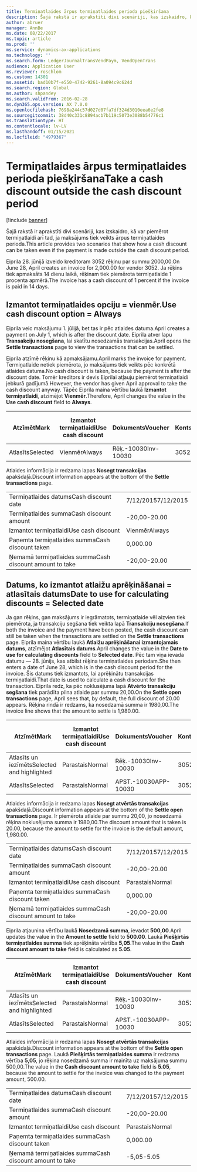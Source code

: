 ```yaml
---
title: Termiņatlaides ārpus termiņatlaides perioda piešķiršana
description: Šajā rakstā ir aprakstīti divi scenāriji, kas izskaidro, kā var piemērot termiņatlaidi arī tad, ja maksājums tiek veikts ārpus termiņatlaides perioda.
author: abruer
manager: AnnBe
ms.date: 08/22/2017
ms.topic: article
ms.prod: ''
ms.service: dynamics-ax-applications
ms.technology: ''
ms.search.form: LedgerJournalTransVendPaym, VendOpenTrans
audience: Application User
ms.reviewer: roschlom
ms.custom: 14301
ms.assetid: bad10b7f-e550-4742-9261-8a094c9c624d
ms.search.region: Global
ms.author: shpandey
ms.search.validFrom: 2016-02-28
ms.dyn365.ops.version: AX 7.0.0
ms.openlocfilehash: 7698a244c57d027d07fa7df324d3010eea6e2fe8
ms.sourcegitcommit: 38d40c331c8894acb7b119c5073e3088b54776c1
ms.translationtype: HT
ms.contentlocale: lv-LV
ms.lasthandoff: 01/15/2021
ms.locfileid: "4979367"
---
```

# <a name="take-a-cash-discount-outside-the-cash-discount-period"></a><span data-ttu-id="bb284-103">Termiņatlaides ārpus termiņatlaides perioda piešķiršana</span><span class="sxs-lookup"><span data-stu-id="bb284-103">Take a cash discount outside the cash discount period</span></span>

[!include [banner](../includes/banner.md)]

<span data-ttu-id="bb284-104">Šajā rakstā ir aprakstīti divi scenāriji, kas izskaidro, kā var piemērot termiņatlaidi arī tad, ja maksājums tiek veikts ārpus termiņatlaides perioda.</span><span class="sxs-lookup"><span data-stu-id="bb284-104">This article provides two scenarios that show how a cash discount can be taken even if the payment is made outside the cash discount period.</span></span>

<span data-ttu-id="bb284-105">Eiprila 28. jūnijā izveido kreditoram 3052 rēķinu par summu 2000,00.</span><span class="sxs-lookup"><span data-stu-id="bb284-105">On June 28, April creates an invoice for 2,000.00 for vendor 3052.</span></span> <span data-ttu-id="bb284-106">Ja rēķins tiek apmaksāts 14 dienu laikā, rēķinam tiek piemērota termiņatlaide 1 procenta apmērā.</span><span class="sxs-lookup"><span data-stu-id="bb284-106">The invoice has a cash discount of 1 percent if the invoice is paid in 14 days.</span></span>

## <a name="use-cash-discount-option--always"></a><span data-ttu-id="bb284-107">Izmantot termiņatlaides opciju = vienmēr.</span><span class="sxs-lookup"><span data-stu-id="bb284-107">Use cash discount option = Always</span></span>
<span data-ttu-id="bb284-108">Eiprila veic maksājumu 1. jūlijā, bet tas ir pēc atlaides datuma.</span><span class="sxs-lookup"><span data-stu-id="bb284-108">April creates a payment on July 1, which is after the discount date.</span></span> <span data-ttu-id="bb284-109">Eiprila atver lapu **Transakciju nosegšana**, lai skatītu nosedzamās transakcijas.</span><span class="sxs-lookup"><span data-stu-id="bb284-109">April opens the **Settle transactions** page to view the transactions that can be settled.</span></span> 

<span data-ttu-id="bb284-110">Eiprila atzīmē rēķinu kā apmaksājamu.</span><span class="sxs-lookup"><span data-stu-id="bb284-110">April marks the invoice for payment.</span></span> <span data-ttu-id="bb284-111">Termiņatlaide netiek piemērota, jo maksājums tiek veikts pēc konkrētā atlaides datuma.</span><span class="sxs-lookup"><span data-stu-id="bb284-111">No cash discount is taken, because the payment is after the discount date.</span></span> <span data-ttu-id="bb284-112">Tomēr kreditors ir devis Eiprilai atļauju piemērot termiņatlaidi jebkurā gadījumā.</span><span class="sxs-lookup"><span data-stu-id="bb284-112">However, the vendor has given April approval to take the cash discount anyway.</span></span> <span data-ttu-id="bb284-113">Tāpēc Eiprila maina vērtību laukā **Izmantot termiņatlaidi**, atzīmējot **Vienmēr**.</span><span class="sxs-lookup"><span data-stu-id="bb284-113">Therefore, April changes the value in the **Use cash discount** field to **Always**.</span></span>

| <span data-ttu-id="bb284-114">Atzīmēt</span><span class="sxs-lookup"><span data-stu-id="bb284-114">Mark</span></span>     | <span data-ttu-id="bb284-115">Izmantot termiņatlaidi</span><span class="sxs-lookup"><span data-stu-id="bb284-115">Use cash discount</span></span> | <span data-ttu-id="bb284-116">Dokuments</span><span class="sxs-lookup"><span data-stu-id="bb284-116">Voucher</span></span>   | <span data-ttu-id="bb284-117">Konts</span><span class="sxs-lookup"><span data-stu-id="bb284-117">Account</span></span> | <span data-ttu-id="bb284-118">Termiņatlaides datums</span><span class="sxs-lookup"><span data-stu-id="bb284-118">Cash discount date</span></span> | <span data-ttu-id="bb284-119">Izpildes datums</span><span class="sxs-lookup"><span data-stu-id="bb284-119">Due date</span></span>  | <span data-ttu-id="bb284-120">Rēķins</span><span class="sxs-lookup"><span data-stu-id="bb284-120">Invoice</span></span> | <span data-ttu-id="bb284-121">Summa darījuma valūtā</span><span class="sxs-lookup"><span data-stu-id="bb284-121">Amount in transaction currency</span></span> | <span data-ttu-id="bb284-122">Valūta</span><span class="sxs-lookup"><span data-stu-id="bb284-122">Currency</span></span> | <span data-ttu-id="bb284-123">Nosedzamā summa</span><span class="sxs-lookup"><span data-stu-id="bb284-123">Amount to settle</span></span> |
|----------|-------------------|-----------|---------|--------------------|-----------|---------|--------------------------------|----------|------------------|
| <span data-ttu-id="bb284-124">Atlasīts</span><span class="sxs-lookup"><span data-stu-id="bb284-124">Selected</span></span> | <span data-ttu-id="bb284-125">Vienmēr</span><span class="sxs-lookup"><span data-stu-id="bb284-125">Always</span></span>            | <span data-ttu-id="bb284-126">Rēķ.-10030</span><span class="sxs-lookup"><span data-stu-id="bb284-126">Inv-10030</span></span> | <span data-ttu-id="bb284-127">3052</span><span class="sxs-lookup"><span data-stu-id="bb284-127">3052</span></span>    | <span data-ttu-id="bb284-128">6/28/2015</span><span class="sxs-lookup"><span data-stu-id="bb284-128">6/28/2015</span></span>          | <span data-ttu-id="bb284-129">7/12/2015</span><span class="sxs-lookup"><span data-stu-id="bb284-129">7/12/2015</span></span> | <span data-ttu-id="bb284-130">10030</span><span class="sxs-lookup"><span data-stu-id="bb284-130">10030</span></span>   | <span data-ttu-id="bb284-131">-2000,00</span><span class="sxs-lookup"><span data-stu-id="bb284-131">-2,000.00</span></span>                      | <span data-ttu-id="bb284-132">USD</span><span class="sxs-lookup"><span data-stu-id="bb284-132">USD</span></span>      | <span data-ttu-id="bb284-133">-1980,00</span><span class="sxs-lookup"><span data-stu-id="bb284-133">-1,980.00</span></span>        |

<span data-ttu-id="bb284-134">Atlaides informācija ir redzama lapas **Nosegt transakcijas** apakšdaļā.</span><span class="sxs-lookup"><span data-stu-id="bb284-134">Discount information appears at the bottom of the **Settle transactions** page.</span></span>

|                              |           |
|------------------------------|-----------|
| <span data-ttu-id="bb284-135">Termiņatlaides datums</span><span class="sxs-lookup"><span data-stu-id="bb284-135">Cash discount date</span></span>           | <span data-ttu-id="bb284-136">7/12/2015</span><span class="sxs-lookup"><span data-stu-id="bb284-136">7/12/2015</span></span> |
| <span data-ttu-id="bb284-137">Termiņatlaides summa</span><span class="sxs-lookup"><span data-stu-id="bb284-137">Cash discount amount</span></span>         | <span data-ttu-id="bb284-138">-20,00</span><span class="sxs-lookup"><span data-stu-id="bb284-138">-20.00</span></span>    |
| <span data-ttu-id="bb284-139">Izmantot termiņatlaidi</span><span class="sxs-lookup"><span data-stu-id="bb284-139">Use cash discount</span></span>            | <span data-ttu-id="bb284-140">Vienmēr</span><span class="sxs-lookup"><span data-stu-id="bb284-140">Always</span></span>    |
| <span data-ttu-id="bb284-141">Paņemta termiņatlaides summa</span><span class="sxs-lookup"><span data-stu-id="bb284-141">Cash discount taken</span></span>          | <span data-ttu-id="bb284-142">0,00</span><span class="sxs-lookup"><span data-stu-id="bb284-142">0.00</span></span>      |
| <span data-ttu-id="bb284-143">Ņemamā termiņatlaides summa</span><span class="sxs-lookup"><span data-stu-id="bb284-143">Cash discount amount to take</span></span> | <span data-ttu-id="bb284-144">-20,00</span><span class="sxs-lookup"><span data-stu-id="bb284-144">-20.00</span></span>    |

## <a name="date-to-use-for-calculating-discounts--selected-date"></a><span data-ttu-id="bb284-145">Datums, ko izmantot atlaižu aprēķināšanai = atlasītais datums</span><span class="sxs-lookup"><span data-stu-id="bb284-145">Date to use for calculating discounts = Selected date</span></span>
<span data-ttu-id="bb284-146">Ja gan rēķins, gan maksājums ir iegrāmatots, termiņatlaide vēl aizvien tiek piemērota, ja transakciju segšana tiek veikta lapā **Transakciju nosegšana**.</span><span class="sxs-lookup"><span data-stu-id="bb284-146">If both the invoice and the payment have been posted, the cash discount can still be taken when the transactions are settled on the **Settle transactions** page.</span></span> <span data-ttu-id="bb284-147">Eiprila maina vērtību laukā **Atlaižu aprēķināšanai izmantojamais datums**, atzīmējot **Atlasītais datums**.</span><span class="sxs-lookup"><span data-stu-id="bb284-147">April changes the value in the **Date to use for calculating discounts** field to **Selected date**.</span></span> <span data-ttu-id="bb284-148">Pēc tam viņa ievada datumu — 28. jūnijs, kas atbilst rēķina termiņatlaides periodam.</span><span class="sxs-lookup"><span data-stu-id="bb284-148">She then enters a date of June 28, which is in the cash discount period for the invoice.</span></span> <span data-ttu-id="bb284-149">Šis datums tiek izmantots, lai aprēķinātu transakcijas termiņatlaidi.</span><span class="sxs-lookup"><span data-stu-id="bb284-149">That date is used to calculate a cash discount for the transaction.</span></span> <span data-ttu-id="bb284-150">Eiprila redz, ka pēc noklusējuma lapā **Atvērto transakciju segšana** tiek parādīta pilna atlaide par summu 20,00.</span><span class="sxs-lookup"><span data-stu-id="bb284-150">On the **Settle open transactions** page, April sees that, by default, the full discount of 20.00 appears.</span></span> <span data-ttu-id="bb284-151">Rēķina rindā ir redzams, ka nosedzamā summa ir 1980,00.</span><span class="sxs-lookup"><span data-stu-id="bb284-151">The invoice line shows that the amount to settle is 1,980.00.</span></span>

| <span data-ttu-id="bb284-152">Atzīmēt</span><span class="sxs-lookup"><span data-stu-id="bb284-152">Mark</span></span>                     | <span data-ttu-id="bb284-153">Izmantot termiņatlaidi</span><span class="sxs-lookup"><span data-stu-id="bb284-153">Use cash discount</span></span> | <span data-ttu-id="bb284-154">Dokuments</span><span class="sxs-lookup"><span data-stu-id="bb284-154">Voucher</span></span>   | <span data-ttu-id="bb284-155">Konts</span><span class="sxs-lookup"><span data-stu-id="bb284-155">Account</span></span> | <span data-ttu-id="bb284-156">Termiņatlaides datums</span><span class="sxs-lookup"><span data-stu-id="bb284-156">Cash discount date</span></span> | <span data-ttu-id="bb284-157">Izpildes datums</span><span class="sxs-lookup"><span data-stu-id="bb284-157">Due date</span></span>  | <span data-ttu-id="bb284-158">Rēķins</span><span class="sxs-lookup"><span data-stu-id="bb284-158">Invoice</span></span> | <span data-ttu-id="bb284-159">Summa darījuma valūtā</span><span class="sxs-lookup"><span data-stu-id="bb284-159">Amount in transaction currency</span></span> | <span data-ttu-id="bb284-160">Valūta</span><span class="sxs-lookup"><span data-stu-id="bb284-160">Currency</span></span> | <span data-ttu-id="bb284-161">Nosedzamā summa</span><span class="sxs-lookup"><span data-stu-id="bb284-161">Amount to settle</span></span> |
|--------------------------|-------------------|-----------|---------|--------------------|-----------|---------|--------------------------------|----------|------------------|
| <span data-ttu-id="bb284-162">Atlasīts un iezīmēts</span><span class="sxs-lookup"><span data-stu-id="bb284-162">Selected and highlighted</span></span> | <span data-ttu-id="bb284-163">Parastais</span><span class="sxs-lookup"><span data-stu-id="bb284-163">Normal</span></span>            | <span data-ttu-id="bb284-164">Rēķ.-10030</span><span class="sxs-lookup"><span data-stu-id="bb284-164">Inv-10030</span></span> | <span data-ttu-id="bb284-165">3052</span><span class="sxs-lookup"><span data-stu-id="bb284-165">3052</span></span>    | <span data-ttu-id="bb284-166">6/28/2015</span><span class="sxs-lookup"><span data-stu-id="bb284-166">6/28/2015</span></span>          | <span data-ttu-id="bb284-167">7/12/2015</span><span class="sxs-lookup"><span data-stu-id="bb284-167">7/12/2015</span></span> | <span data-ttu-id="bb284-168">10030</span><span class="sxs-lookup"><span data-stu-id="bb284-168">10030</span></span>   | <span data-ttu-id="bb284-169">-2000,00</span><span class="sxs-lookup"><span data-stu-id="bb284-169">-2,000.00</span></span>                      | <span data-ttu-id="bb284-170">USD</span><span class="sxs-lookup"><span data-stu-id="bb284-170">USD</span></span>      | <span data-ttu-id="bb284-171">-1980,00</span><span class="sxs-lookup"><span data-stu-id="bb284-171">-1,980.00</span></span>        |
| <span data-ttu-id="bb284-172">Atlasīts</span><span class="sxs-lookup"><span data-stu-id="bb284-172">Selected</span></span>                 | <span data-ttu-id="bb284-173">Parastais</span><span class="sxs-lookup"><span data-stu-id="bb284-173">Normal</span></span>            | <span data-ttu-id="bb284-174">APST.-10030</span><span class="sxs-lookup"><span data-stu-id="bb284-174">APP-10030</span></span> | <span data-ttu-id="bb284-175">3052</span><span class="sxs-lookup"><span data-stu-id="bb284-175">3052</span></span>    | <span data-ttu-id="bb284-176">7/15/2015</span><span class="sxs-lookup"><span data-stu-id="bb284-176">7/15/2015</span></span>          | <span data-ttu-id="bb284-177">7/15/2015</span><span class="sxs-lookup"><span data-stu-id="bb284-177">7/15/2015</span></span> |         | <span data-ttu-id="bb284-178">500,00</span><span class="sxs-lookup"><span data-stu-id="bb284-178">500.00</span></span>                         | <span data-ttu-id="bb284-179">USD</span><span class="sxs-lookup"><span data-stu-id="bb284-179">USD</span></span>      | <span data-ttu-id="bb284-180">500,00</span><span class="sxs-lookup"><span data-stu-id="bb284-180">500.00</span></span>           |

<span data-ttu-id="bb284-181">Atlaides informācija ir redzama lapas **Nosegt atvērtās transakcijas** apakšdaļā.</span><span class="sxs-lookup"><span data-stu-id="bb284-181">Discount information appears at the bottom of the **Settle open transactions** page.</span></span> <span data-ttu-id="bb284-182">Ir piemērota atlaide par summu 20,00, jo nosedzamā rēķina noklusējuma summa ir 1980,00.</span><span class="sxs-lookup"><span data-stu-id="bb284-182">The discount amount that is taken is 20.00, because the amount to settle for the invoice is the default amount, 1,980.00.</span></span>

|                              |           |
|------------------------------|-----------|
| <span data-ttu-id="bb284-183">Termiņatlaides datums</span><span class="sxs-lookup"><span data-stu-id="bb284-183">Cash discount date</span></span>           | <span data-ttu-id="bb284-184">7/12/2015</span><span class="sxs-lookup"><span data-stu-id="bb284-184">7/12/2015</span></span> |
| <span data-ttu-id="bb284-185">Termiņatlaides summa</span><span class="sxs-lookup"><span data-stu-id="bb284-185">Cash discount amount</span></span>         | <span data-ttu-id="bb284-186">-20,00</span><span class="sxs-lookup"><span data-stu-id="bb284-186">-20.00</span></span>    |
| <span data-ttu-id="bb284-187">Izmantot termiņatlaidi</span><span class="sxs-lookup"><span data-stu-id="bb284-187">Use cash discount</span></span>            | <span data-ttu-id="bb284-188">Parastais</span><span class="sxs-lookup"><span data-stu-id="bb284-188">Normal</span></span>    |
| <span data-ttu-id="bb284-189">Paņemta termiņatlaides summa</span><span class="sxs-lookup"><span data-stu-id="bb284-189">Cash discount taken</span></span>          | <span data-ttu-id="bb284-190">0,00</span><span class="sxs-lookup"><span data-stu-id="bb284-190">0.00</span></span>      |
| <span data-ttu-id="bb284-191">Ņemamā termiņatlaides summa</span><span class="sxs-lookup"><span data-stu-id="bb284-191">Cash discount amount to take</span></span> | <span data-ttu-id="bb284-192">-20,00</span><span class="sxs-lookup"><span data-stu-id="bb284-192">-20.00</span></span>    |

<span data-ttu-id="bb284-193">Eiprila atjaunina vērtību laukā **Nosedzamā summa**, ievadot **500,00**.</span><span class="sxs-lookup"><span data-stu-id="bb284-193">April updates the value in the **Amount to settle** field to **500.00**.</span></span> <span data-ttu-id="bb284-194">Laukā **Piešķirtās termiņatlaides summa** tiek aprēķināta vērtība **5,05**.</span><span class="sxs-lookup"><span data-stu-id="bb284-194">The value in the **Cash discount amount to take** field is calculated as **5.05**.</span></span>

| <span data-ttu-id="bb284-195">Atzīmēt</span><span class="sxs-lookup"><span data-stu-id="bb284-195">Mark</span></span>                     | <span data-ttu-id="bb284-196">Izmantot termiņatlaidi</span><span class="sxs-lookup"><span data-stu-id="bb284-196">Use cash discount</span></span> | <span data-ttu-id="bb284-197">Dokuments</span><span class="sxs-lookup"><span data-stu-id="bb284-197">Voucher</span></span>   | <span data-ttu-id="bb284-198">Konts</span><span class="sxs-lookup"><span data-stu-id="bb284-198">Account</span></span> | <span data-ttu-id="bb284-199">Datums</span><span class="sxs-lookup"><span data-stu-id="bb284-199">Date</span></span>      | <span data-ttu-id="bb284-200">Izpildes datums</span><span class="sxs-lookup"><span data-stu-id="bb284-200">Due date</span></span>  | <span data-ttu-id="bb284-201">Rēķins</span><span class="sxs-lookup"><span data-stu-id="bb284-201">Invoice</span></span> | <span data-ttu-id="bb284-202">Summa darījuma valūtā</span><span class="sxs-lookup"><span data-stu-id="bb284-202">Amount in transaction currency</span></span> | <span data-ttu-id="bb284-203">Valūta</span><span class="sxs-lookup"><span data-stu-id="bb284-203">Currency</span></span> | <span data-ttu-id="bb284-204">Nosedzamā summa</span><span class="sxs-lookup"><span data-stu-id="bb284-204">Amount to settle</span></span> |
|--------------------------|-------------------|-----------|---------|-----------|-----------|---------|--------------------------------|----------|------------------|
| <span data-ttu-id="bb284-205">Atlasīts un iezīmēts</span><span class="sxs-lookup"><span data-stu-id="bb284-205">Selected and highlighted</span></span> | <span data-ttu-id="bb284-206">Parastais</span><span class="sxs-lookup"><span data-stu-id="bb284-206">Normal</span></span>            | <span data-ttu-id="bb284-207">Rēķ.-10030</span><span class="sxs-lookup"><span data-stu-id="bb284-207">Inv-10030</span></span> | <span data-ttu-id="bb284-208">3052</span><span class="sxs-lookup"><span data-stu-id="bb284-208">3052</span></span>    | <span data-ttu-id="bb284-209">6/28/2015</span><span class="sxs-lookup"><span data-stu-id="bb284-209">6/28/2015</span></span> | <span data-ttu-id="bb284-210">7/12/2015</span><span class="sxs-lookup"><span data-stu-id="bb284-210">7/12/2015</span></span> | <span data-ttu-id="bb284-211">10030</span><span class="sxs-lookup"><span data-stu-id="bb284-211">10030</span></span>   | <span data-ttu-id="bb284-212">2000,00</span><span class="sxs-lookup"><span data-stu-id="bb284-212">2,000.00</span></span>                       | <span data-ttu-id="bb284-213">USD</span><span class="sxs-lookup"><span data-stu-id="bb284-213">USD</span></span>      | <span data-ttu-id="bb284-214">-500,00</span><span class="sxs-lookup"><span data-stu-id="bb284-214">-500.00</span></span>          |
| <span data-ttu-id="bb284-215">Atlasīts</span><span class="sxs-lookup"><span data-stu-id="bb284-215">Selected</span></span>                 | <span data-ttu-id="bb284-216">Parastais</span><span class="sxs-lookup"><span data-stu-id="bb284-216">Normal</span></span>            | <span data-ttu-id="bb284-217">APST.-10030</span><span class="sxs-lookup"><span data-stu-id="bb284-217">APP-10030</span></span> | <span data-ttu-id="bb284-218">3052</span><span class="sxs-lookup"><span data-stu-id="bb284-218">3052</span></span>    | <span data-ttu-id="bb284-219">7/15/2015</span><span class="sxs-lookup"><span data-stu-id="bb284-219">7/15/2015</span></span> | <span data-ttu-id="bb284-220">7/15/2015</span><span class="sxs-lookup"><span data-stu-id="bb284-220">7/15/2015</span></span> |         | <span data-ttu-id="bb284-221">500,00</span><span class="sxs-lookup"><span data-stu-id="bb284-221">500.00</span></span>                         | <span data-ttu-id="bb284-222">USD</span><span class="sxs-lookup"><span data-stu-id="bb284-222">USD</span></span>      | <span data-ttu-id="bb284-223">500,00</span><span class="sxs-lookup"><span data-stu-id="bb284-223">500.00</span></span>           |

<span data-ttu-id="bb284-224">Atlaides informācija ir redzama lapas **Nosegt atvērtās transakcijas** apakšdaļā.</span><span class="sxs-lookup"><span data-stu-id="bb284-224">Discount information appears at the bottom of the **Settle open transactions** page.</span></span> <span data-ttu-id="bb284-225">Laukā **Piešķirtās termiņatlaides summa** ir redzama vērtība **5,05**, jo rēķina nosedzamā summa ir mainīta uz maksājuma summu 500,00.</span><span class="sxs-lookup"><span data-stu-id="bb284-225">The value in the **Cash discount amount to take** field is **5.05**, because the amount to settle for the invoice was changed to the payment amount, 500.00.</span></span>

|                              |           |
|------------------------------|-----------|
| <span data-ttu-id="bb284-226">Termiņatlaides datums</span><span class="sxs-lookup"><span data-stu-id="bb284-226">Cash discount date</span></span>           | <span data-ttu-id="bb284-227">7/12/2015</span><span class="sxs-lookup"><span data-stu-id="bb284-227">7/12/2015</span></span> |
| <span data-ttu-id="bb284-228">Termiņatlaides summa</span><span class="sxs-lookup"><span data-stu-id="bb284-228">Cash discount amount</span></span>         | <span data-ttu-id="bb284-229">-20,00</span><span class="sxs-lookup"><span data-stu-id="bb284-229">-20.00</span></span>    |
| <span data-ttu-id="bb284-230">Izmantot termiņatlaidi</span><span class="sxs-lookup"><span data-stu-id="bb284-230">Use cash discount</span></span>            | <span data-ttu-id="bb284-231">Parastais</span><span class="sxs-lookup"><span data-stu-id="bb284-231">Normal</span></span>    |
| <span data-ttu-id="bb284-232">Paņemta termiņatlaides summa</span><span class="sxs-lookup"><span data-stu-id="bb284-232">Cash discount taken</span></span>          | <span data-ttu-id="bb284-233">0,00</span><span class="sxs-lookup"><span data-stu-id="bb284-233">0.00</span></span>      |
| <span data-ttu-id="bb284-234">Ņemamā termiņatlaides summa</span><span class="sxs-lookup"><span data-stu-id="bb284-234">Cash discount amount to take</span></span> | <span data-ttu-id="bb284-235">-5,05</span><span class="sxs-lookup"><span data-stu-id="bb284-235">-5.05</span></span>     |





